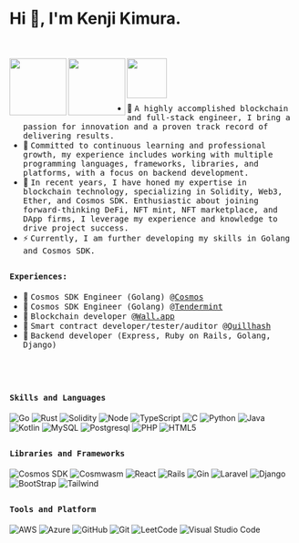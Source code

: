 # Hi 👋, I'm Kenji Kimura.
<br><br>
<a href="https://www.linkedin.com/in/kenji-kimura-32ab44261/">
  <img align="left" alt="" width="100px" src="https://img.shields.io/badge/Linkedin-0A66C2?style=for-the-badge&logo=Linkedin&logoColor=white" />
</a>
<a href="#">
  <img align="left" alt="" width="100px" src="https://img.shields.io/badge/Github-181717?style=for-the-badge&logo=Github&logoColor=white" />
</a>
<a href="mailto:kenji.kimura.1026@gmail.com">
  <img align="left" alt="" width="70px" src="https://img.shields.io/badge/Gmail-EA4335?style=for-the-badge&logo=Gmail&logoColor=white" />
</a>
<br><br>
<!-- <img align="right" src="https://github.com/dixitaniket/dixitaniket/blob/master/opagain.gif" width="100%"/>
<!--  -->

<div>
  <br>

- 👷 <samp>A highly accomplished blockchain and full-stack engineer, I bring a passion for innovation and a proven track record of delivering results. 
- 🥇 <samp> Committed to continuous learning and professional growth, my experience includes working with multiple programming languages, frameworks, libraries, and platforms, with a focus on backend development. 
- 🥇 <samp>In recent years, I have honed my expertise in blockchain technology, specializing in Solidity, Web3, Ether, and Cosmos SDK. Enthusiastic about joining forward-thinking DeFi, NFT mint, NFT marketplace, and DApp firms, I leverage my experience and knowledge to drive project success.  
- ⚡ <samp>Currently, I am further developing my skills in Golang and Cosmos SDK.
</div>

##

<div>
<h4><b><samp>Experiences:</samp></b></h4>
  
- 👷 <samp>Cosmos SDK Engineer (Golang) @<a href="https://cosmos.network/">Cosmos</a><br>
- 👷 <samp>Cosmos SDK Engineer (Golang) @<a href="https://tendermint.com/">Tendermint</a><br>
- 👷 <samp>Blockchain developer @<a href="https://wall.app/">Wall.app</a><br>
- 👷 <samp>Smart contract developer/tester/auditor @<a href="https://quillhash.com">Quillhash</a><br>
- 👷 <samp>Backend developer (Express, Ruby on Rails, Golang, Django)<br>
</div>  
<br><br>


##
<h4><b><samp>Skills and Languages</samp></b></h4>


![Go](https://img.shields.io/badge/Go-00ADD8?style=flat-square&logo=go&logoColor=white)
![Rust](https://img.shields.io/badge/Rust-black?style=flat-square&logo=rust&logoColor=white)
![Solidity](https://img.shields.io/badge/Solidity-3776AB?style=flat-square&logo=Solidity&logoColor=white)
![Node](https://img.shields.io/badge/Node-107C10?style=flat-square&logo=Node.js&logoColor=white)
![TypeScript](https://img.shields.io/badge/TypeScript-3776AB?style=flat-square&logo=TypeScript&logoColor=white)
![C](https://img.shields.io/badge/C-27338e?style=flat-square&logo=c&logoColor=white)
![Python](https://img.shields.io/badge/Python-3776AB?style=flat-square&logo=Python&logoColor=white)
![Java](https://img.shields.io/badge/Java-013243?style=flat-square&logo=Java&logoColor=white)
![Kotlin](https://img.shields.io/badge/Kotlin-013243?style=flat-square&logo=Kotlin&logoColor=white)
![MySQL](https://img.shields.io/badge/MySQL-4479A1?style=flat-square&logo=MySQL&logoColor=white)
![Postgresql](https://img.shields.io/badge/Postgresql-00979D?style=flat-square&logo=Postgresql&logoColor=white)
![PHP](https://img.shields.io/badge/PHP-3776AB?style=flat-square&logo=PHP&logoColor=white)
![HTML5](https://img.shields.io/badge/HTML5-E34F26?style=flat-square&logo=HTML5&logoColor=white)

##
<h4><b><samp>Libraries and Frameworks</samp></b></h4>

![Cosmos SDK](https://img.shields.io/badge/Cosmos-00ADD8?style=flat-square&logo=Cosmos&logoColor=white)
![Cosmwasm](https://img.shields.io/badge/Cosmwasm-013243?style=flat-square&logo=Cosmwasm&logoColor=white)
![React](https://img.shields.io/badge/React-107C10?style=flat-square&logo=React&logoColor=white)
![Rails](https://img.shields.io/badge/Rails-3776AB?style=flat-square&logo=Rails&logoColor=white)
![Gin](https://img.shields.io/badge/Gin-27338e?style=flat-square&logo=Gin&logoColor=white)
![Laravel](https://img.shields.io/badge/Laravel-3776AB?style=flat-square&logo=Laravel&logoColor=white)
![Django](https://img.shields.io/badge/Django-E34F26?style=flat-square&logo=Django&logoColor=white)
![BootStrap](https://img.shields.io/badge/Bootstrap-7952B3?style=flat-square&logo=bootstrap&logoColor=white)
![Tailwind](https://img.shields.io/badge/Tailwind-430098?style=flat-square&logo=Tailwind&logoColor=white)


##
<h4><b><samp>Tools and Platform</samp></b></h4>

![AWS](https://img.shields.io/badge/AWS-00ADD8?style=flat-square&logo=AWS&logoColor=white)
![Azure](https://img.shields.io/badge/Azure-4285F4?style=flat-square&logo=Azure&logoColor=white)
![GitHub](https://img.shields.io/badge/GitHub-181717?style=flat-square&logo=github)
![Git](https://img.shields.io/badge/Git-F05032?style=flat-square&logo=Git&logoColor=white)
![LeetCode](https://img.shields.io/badge/LeetCode-107C10?style=flat-square&logo=LeetCode&logoColor=black)
![Visual Studio Code](https://img.shields.io/badge/Visual_Studio_Code-007ACC?style=flat-square&logo=Visual-Studio-Code&logoColor=white)

